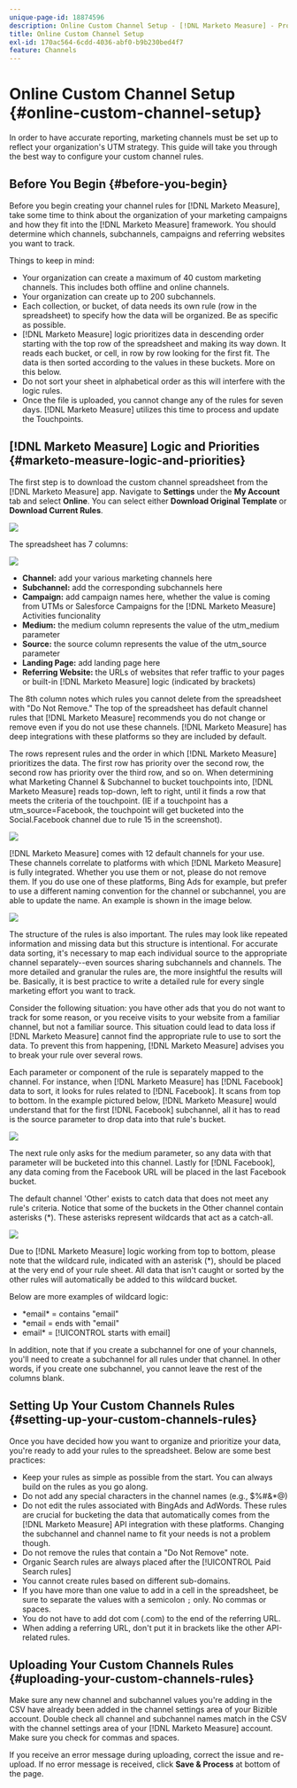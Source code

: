 ```yaml
---
unique-page-id: 18874596
description: Online Custom Channel Setup - [!DNL Marketo Measure] - Product Documentation
title: Online Custom Channel Setup
exl-id: 170ac564-6cdd-4036-abf0-b9b230bed4f7
feature: Channels
---
```

# Online Custom Channel Setup {#online-custom-channel-setup}

In order to have accurate reporting, marketing channels must be set up to reflect your organization's UTM strategy. This guide will take you through the best way to configure your custom channel rules.

## Before You Begin {#before-you-begin}

Before you begin creating your channel rules for [!DNL Marketo Measure], take some time to think about the organization of your marketing campaigns and how they fit into the [!DNL Marketo Measure] framework. You should determine which channels, subchannels, campaigns and referring websites you want to track.

Things to keep in mind:

* Your organization can create a maximum of 40 custom marketing channels. This includes both offline and online channels.
* Your organization can create up to 200 subchannels.
* Each collection, or bucket, of data needs its own rule (row in the spreadsheet) to specify how the data will be organized. Be as specific as possible.
* [!DNL Marketo Measure] logic prioritizes data in descending order starting with the top row of the spreadsheet and making its way down. It reads each bucket, or cell, in row by row looking for the first fit. The data is then sorted according to the values in these buckets. More on this below.
* Do not sort your sheet in alphabetical order as this will interfere with the logic rules.
* Once the file is uploaded, you cannot change any of the rules for seven days. [!DNL Marketo Measure] utilizes this time to process and update the Touchpoints.

## [!DNL Marketo Measure] Logic and Priorities {#marketo-measure-logic-and-priorities}

The first step is to download the custom channel spreadsheet from the [!DNL Marketo Measure] app. Navigate to **Settings** under the **My Account** tab and select **Online**. You can select either **Download Original Template** or **Download Current Rules**.

![](assets/1.png)

The spreadsheet has 7 columns:

![](assets/2.png)

* **Channel:** add your various marketing channels here
* **Subchannel:** add the corresponding subchannels here
* **Campaign:** add campaign names here, whether the value is coming from UTMs or Salesforce Campaigns for the [!DNL Marketo Measure] Activities funcionality
* **Medium:** the medium column represents the value of the utm_medium parameter
* **Source:** the source column represents the value of the utm_source parameter
* **Landing Page:** add landing page here
* **Referring Website:** the URLs of websites that refer traffic to your pages or built-in [!DNL Marketo Measure] logic (indicated by brackets)

The 8th column notes which rules you cannot delete from the spreadsheet with "Do Not Remove." The top of the spreadsheet has default channel rules that [!DNL Marketo Measure] recommends you do not change or remove even if you do not use these channels. [!DNL Marketo Measure] has deep integrations with these platforms so they are included by default.

The rows represent rules and the order in which [!DNL Marketo Measure] prioritizes the data. The first row has priority over the second row, the second row has priority over the third row, and so on. When determining what Marketing Channel & Subchannel to bucket touchpoints into, [!DNL Marketo Measure] reads top-down, left to right, until it finds a row that meets the criteria of the touchpoint. (IE if a touchpoint has a utm_source=Facebook, the touchpoint will get bucketed into the Social.Facebook channel due to rule 15 in the screenshot).

![](assets/3.png)

[!DNL Marketo Measure] comes with 12 default channels for your use. These channels correlate to platforms with which [!DNL Marketo Measure] is fully integrated. Whether you use them or not, please do not remove them. If you do use one of these platforms, Bing Ads for example, but prefer to use a different naming convention for the channel or subchannel, you are able to update the name. An example is shown in the image below.

![](assets/4.png)

The structure of the rules is also important. The rules may look like repeated information and missing data but this structure is intentional. For accurate data sorting, it's necessary to map each individual source to the appropriate channel separately--even sources sharing subchannels and channels. The more detailed and granular the rules are, the more insightful the results will be. Basically, it is best practice to write a detailed rule for every single marketing effort you want to track.

Consider the following situation: you have other ads that you do not want to track for some reason, or you receive visits to your website from a familiar channel, but not a familiar source. This situation could lead to data loss if [!DNL Marketo Measure] cannot find the appropriate rule to use to sort the data. To prevent this from happening, [!DNL Marketo Measure] advises you to break your rule over several rows.

Each parameter or component of the rule is separately mapped to the channel. For instance, when [!DNL Marketo Measure] has [!DNL Facebook] data to sort, it looks for rules related to [!DNL Facebook]. It scans from top to bottom. In the example pictured below, [!DNL Marketo Measure] would understand that for the first [!DNL Facebook] subchannel, all it has to read is the source parameter to drop data into that rule's bucket.

![](assets/5.png)

The next rule only asks for the medium parameter, so any data with that parameter will be bucketed into this channel. Lastly for [!DNL Facebook], any data coming from the Facebook URL will be placed in the last Facebook bucket.

The default channel 'Other' exists to catch data that does not meet any rule's criteria. Notice that some of the buckets in the Other channel contain asterisks (&#42;). These asterisks represent wildcards that act as a catch-all.

![](assets/6.png)

Due to [!DNL Marketo Measure] logic working from top to bottom, please note that the wildcard rule, indicated with an asterisk (&#42;), should be placed at the very end of your rule sheet. All data that isn't caught or sorted by the other rules will automatically be added to this wildcard bucket.

Below are more examples of wildcard logic:

* &#42;email&#42; = contains "email"
* &#42;email = ends with "email"
* email&#42; = [!UICONTROL starts with email]

In addition, note that if you create a subchannel for one of your channels, you'll need to create a subchannel for all rules under that channel. In other words, if you create one subchannel, you cannot leave the rest of the columns blank.

## Setting Up Your Custom Channels Rules {#setting-up-your-custom-channels-rules}

Once you have decided how you want to organize and prioritize your data, you're ready to add your rules to the spreadsheet. Below are some best practices:

* Keep your rules as simple as possible from the start. You can always build on the rules as you go along.
* Do not add any special characters in the channel names (e.g., $%#&&#42;@)
* Do not edit the rules associated with BingAds and AdWords. These rules are crucial for bucketing the data that automatically comes from the [!DNL Marketo Measure] API integration with these platforms. Changing the subchannel and channel name to fit your needs is not a problem though.
* Do not remove the rules that contain a "Do Not Remove" note.
* Organic Search rules are always placed after the [!UICONTROL Paid Search rules]
* You cannot create rules based on different sub-domains.
* If you have more than one value to add in a cell in the spreadsheet, be sure to separate the values with a semicolon `;` only. No commas or spaces.
* You do not have to add dot com (.com) to the end of the referring URL.
* When adding a referring URL, don't put it in brackets like the other API-related rules.

## Uploading Your Custom Channels Rules {#uploading-your-custom-channels-rules}

Make sure any new channel and subchannel values you're adding in the CSV have already been added in the channel settings area of your Bizible account. Double check all channel and subchannel names match in the CSV with the channel settings area of your [!DNL Marketo Measure] account. Make sure you check for commas and spaces.

If you receive an error message during uploading, correct the issue and re-upload. If no error message is received, click **Save & Process** at bottom of the page.
